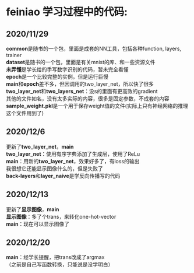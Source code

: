 # feiniao  学习过程中的代码:  
## 2020/11/29
**common**是随书的一个包，里面是成套的NN工具，包括各种function, layers, trainer  
**dataset**是随书的一个包，里面是有关mnist的库、和一些资源文件  
**未弄懂**是学长给的手写数字识别的代码，暂未完全看懂  
**epoch**是一个比较完整的实例，但是运行巨慢  
**main**和**epoch**差不多，但因调用的two_layer_net，所以快了很多  
**two_layer_net**和**two_layers_net**：没s的里面有更高效的gradient  
其他的文件如名，没有太多实际的内容，很多是固定参数，不成套的内容  
**sample_weight.pkl**是一个用于保存weight值的文件(实际上只有神经网络的推理这个文件用到了)  
## 2020/12/6
更新了**two_layer_net**，**main**  
**two_layer_net**：使用有序字典添加了生成层，使用了ReLu  
**main**：用新的**two_layer_net**，效果好多了，有loss的输出  
我很想它还能显示图像什么的，但是失败了  
**back-layers**和**layer_naive**是学反向传播写的代码
## 2020/12/13
更新了**显示图像**，**main**  
**显示图像**：多了个trans，来转化one-hot-vector   
**main**：现在可以显示图像了  
## 2020/12/20
**main**：经学长提醒，把trans改成了argmax  
（之前是自己写函数转换，只能说是没学明白）  
